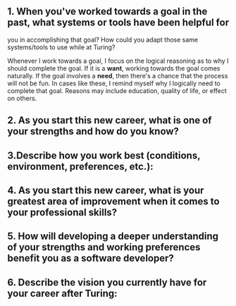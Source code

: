 ## 1. When you've worked towards a goal in the past, what systems or tools have been helpful for 
you in accomplishing that goal? How could you adapt those same systems/tools to use while at Turing?

Whenever I work towards a goal, I focus on the logical reasoning as to why I should complete the goal. If it is a **want**, 
working towards the goal comes naturally. If the goal involves a **need**, then there's a chance that the process
will not be fun. In cases like these, I remind myself why I logically need to complete that goal. Reasons may include 
education, quality of life, or effect on others. 


## 2. As you start this new career, what is one of your strengths and how do you know?



## 3.Describe how you work best (conditions, environment, preferences, etc.):



## 4. As you start this new career, what is your greatest area of improvement when it comes to your professional skills?



## 5. How will developing a deeper understanding of your strengths and working preferences benefit you as a software developer?



## 6. Describe the vision you currently have for your career after Turing:
